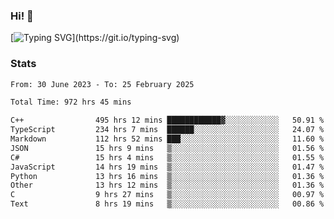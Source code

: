 ### Hi!  👋

[![Typing SVG](https://readme-typing-svg.herokuapp.com?font=Fira+Code&pause=1000&width=435&lines=Hello!+I'm+Texiwustion.)](https://git.io/typing-svg)

### Stats

<!--START_SECTION:waka-->

```txt
From: 30 June 2023 - To: 25 February 2025

Total Time: 972 hrs 45 mins

C++                495 hrs 12 mins ████████████▓░░░░░░░░░░░░   50.91 %
TypeScript         234 hrs 7 mins  ██████░░░░░░░░░░░░░░░░░░░   24.07 %
Markdown           112 hrs 52 mins ███░░░░░░░░░░░░░░░░░░░░░░   11.60 %
JSON               15 hrs 9 mins   ▒░░░░░░░░░░░░░░░░░░░░░░░░   01.56 %
C#                 15 hrs 4 mins   ▒░░░░░░░░░░░░░░░░░░░░░░░░   01.55 %
JavaScript         14 hrs 19 mins  ▒░░░░░░░░░░░░░░░░░░░░░░░░   01.47 %
Python             13 hrs 16 mins  ▒░░░░░░░░░░░░░░░░░░░░░░░░   01.36 %
Other              13 hrs 12 mins  ▒░░░░░░░░░░░░░░░░░░░░░░░░   01.36 %
C                  9 hrs 27 mins   ▒░░░░░░░░░░░░░░░░░░░░░░░░   00.97 %
Text               8 hrs 19 mins   ▒░░░░░░░░░░░░░░░░░░░░░░░░   00.86 %
```

<!--END_SECTION:waka-->
